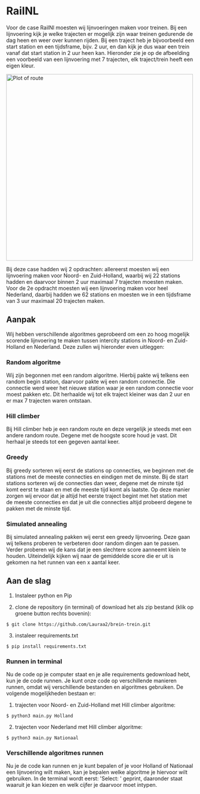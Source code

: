 # RailNL

Voor de case RailNl moesten wij lijnvoeringen maken voor treinen. Bij een lijnvoering kijk je welke trajecten er mogelijk zijn waar treinen gedurende de dag heen en weer over kunnen rijden. Bij een traject heb je bijvoorbeeld een start station en een tijdsframe, bijv. 2 uur, en dan kijk je dus waar een trein vanaf dat start station in 2 uur heen kan. Hieronder zie je op de afbeelding een voorbeeld van een lijnvoering met 7 trajecten, elk traject/trein heeft een eigen kleur. 

<img width="500" alt="Plot of route" src="https://user-images.githubusercontent.com/58465462/122235804-487a1300-cebe-11eb-9a86-a57b5b5f1eb0.png">

Bij deze case hadden wij 2 opdrachten: allereerst moesten wij een lijnvoering maken voor Noord- en Zuid-Holland, waarbij wij 22 stations hadden en daarvoor binnen 2 uur maximaal 7 trajecten moesten maken. Voor de 2e opdracht moesten wij een lijnvoering maken voor heel Nederland, daarbij hadden we 62 stations en moesten we in een tijdsframe van 3 uur maximaal 20 trajecten maken.


## Aanpak
Wij hebben verschillende algoritmes geprobeerd om een zo hoog mogelijk scorende lijnvoering te maken tussen intercity stations in Noord- en Zuid-Holland en Nederland. Deze zullen wij hieronder even uitleggen:


### Random algoritme
Wij zijn begonnen met een random algoritme. Hierbij pakte wij telkens een random begin station, daarvoor pakte wij een random connectie. Die connectie werd weer het nieuwe station waar je een random connectie voor moest pakken etc. Dit herhaalde wij tot elk traject kleiner was dan 2 uur en er max 7 trajecten waren ontstaan.


### Hill climber
Bij Hill climber heb je een random route en deze vergelijk je steeds met een andere random route. Degene met de hoogste score houd je vast. Dit herhaal je steeds tot een gegeven aantal keer.


### Greedy
Bij greedy sorteren wij eerst de stations op connecties, we beginnen met de stations met de meeste connecties en eindigen met de minste. Bij de start stations sorteren wij de connecties dan weer, degene met de minste tijd komt eerst te staan en met de meeste tijd komt als laatste. Op deze manier zorgen wij ervoor dat je altijd het eerste traject begint met het station met de meeste connecties en dat je uit die connecties altijd probeerd degene te pakken met de minste tijd.


### Simulated annealing
Bij simulated annealing pakken wij eerst een greedy lijnvoering. Deze gaan wij telkens proberen te verbeteren door random dingen aan te passen. Verder proberen wij de kans dat je een slechtere score aanneemt klein te houden. Uiteindelijk kijken wij naar de gemiddelde score die er uit is gekomen na het runnen van een x aantal keer.


## Aan de slag 

1. Instaleer python en Pip

2. clone de repository (in terminal) of download het als zip bestand (klik op groene button rechts bovenin):
```
$ git clone https://github.com/Lauraa2/brein-trein.git
```

3. instaleer requirements.txt
```
$ pip install requirements.txt
```


### Runnen in terminal
Nu de code op je computer staat en je alle requirements gedownload hebt, kun je de code runnen. Je kunt onze code op verschillende manieren runnen, omdat wij verschillende bestanden en algoritmes gebruiken. De volgende mogelijkheden bestaan er:

1. trajecten voor Noord- en Zuid-Holland met Hill climber algoritme:
```
$ python3 main.py Holland
```

2. trajecten voor Nederland met Hill climber algoritme:
```
$ python3 main.py Nationaal
```


### Verschillende algoritmes runnen
Nu je de code kan runnen en je kunt bepalen of je voor Holland of Nationaal een lijnvoering wilt maken, kan je bepalen welke algoritme je hiervoor wilt gebruiken. In de terminal wordt eerst: 'Select: ' geprint, daaronder staat waaruit je kan kiezen en welk cijfer je daarvoor moet intypen. 